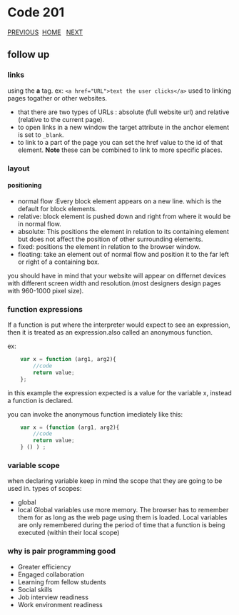 # Code 201

[PREVIOUS](https://dinaalsaid.github.io/code201reading/class-03) &nbsp;[HOME](https://dinaalsaid.github.io/reading-notes/)  &nbsp; [NEXT](https://dinaalsaid.github.io/code201reading/class-05)

## follow up

### links

using the **a** tag. ex: `<a href="URL">text the user clicks</a>`
used to linking pages togather or other websites.

* that there are two types of URLs : absolute (full website url) and relative (relative to the current page).
* to open links in a new window the target attribute in the anchor element is set to `_blank`.
* to link to a part of the page you can set the href value to the id of that element.
**Note** these can be combined to link to more specific places.

### layout

#### positioning

* normal flow :Every block element appears on a new line. which is the default for block elements.
* relative: block element is pushed down and right from where it would be in normal flow.
* absolute: This positions the element in relation to its containing element but does not affect the position of other surrounding elements.
* fixed: positions the element in relation to the browser window.
* floating: take an element out of normal flow and position it to the far left or right of a containing box.

you should have in mind that your website will appear on differnet devices with different screen width and resolution.(most designers design pages with 960-1000 pixel size).

### function expressions

If a function is put where the interpreter would expect to see an expression, then it is treated as an expression.also called an anonymous function.

ex:

```JavaScript
    var x = function (arg1, arg2){
        //code
        return value;
    };
```

in this example the expression expected is a value for the variable x,  instead a function is declared.

you can invoke the anonymous function imediately like this:

```JavaScript
    var x = (function (arg1, arg2){
        //code
        return value;
    } () ) ;
```

### variable scope

when declaring variable keep in mind the scope that they are going to be used in.
types of scopes:

* global
* local
Global variables use more memory. The browser has to remember them for as long as the web page using them is loaded. Local variables are only remembered during the period of time that a function is being executed (within their local scope)

### why is pair programming good

* Greater efficiency
* Engaged collaboration
* Learning from fellow students
* Social skills
* Job interview readiness
* Work environment readiness
